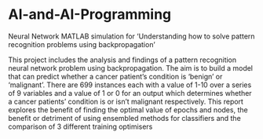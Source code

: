 # AI-and-AI-Programming
Neural Network MATLAB simulation for ‘Understanding how to solve pattern recognition problems using backpropagation’

This project includes the analysis and findings of a pattern recognition neural network problem using
backpropagation. The aim is to build a model that can predict whether a cancer patient’s condition is
‘benign’ or ‘malignant’. There are 699 instances each with a value of 1-10 over a series of 9 variables
and a value of 1 or 0 for an output which determines whether a cancer patients’ condition is or isn’t
malignant respectively. This report explores the benefit of finding the optimal value of epochs and
nodes, the benefit or detriment of using ensembled methods for classifiers and the comparison of 3
different training optimisers

